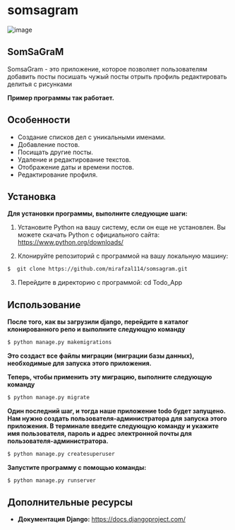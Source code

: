 # somsagram

![image](https://github.com/mirafzal114/somsagram/assets/136591233/117f4bea-cb53-4cf8-8624-7be4018eda23)


## SomSaGraM

SomsaGram - это приложение, которое позволяет пользователям  добавить посты посишать чужый посты  отрыть профиль редактировать  делитья  с рисунками 


**Пример программы так работает.**

## Особенности
- Создание списков дел с уникальными именами.
- Добавление постов.
- Посищать другие посты.
- Удаление и редактирование текстов.
- Отображение даты и времени постов.
- Редактирование профиля.

## Установка

**Для установки программы, выполните следующие шаги:**

1. Установите Python на вашу систему, если он еще не установлен. Вы можете скачать Python с официального сайта: https://www.python.org/downloads/

2. Клонируйте репозиторий с программой на вашу локальную машину:
 ```bash
$  git clone https://github.com/mirafzal114/somsagram.git
```

3. Перейдите в директорию с программой:
cd Todo_App 

## Использование

**После того, как вы загрузили django, перейдите в каталог клонированного репо и выполните следующую команду**
```bash
$ python manage.py makemigrations
```

**Это создаст все файлы миграции (миграции базы данных), необходимые для запуска этого приложения.**

**Теперь, чтобы применить эту миграцию, выполните следующую команду**
```bash
$ python manage.py migrate
```
**Один последний шаг, и тогда наше приложение todo будет запущено. Нам нужно создать пользователя-администратора для запуска этого приложения. В терминале введите следующую команду и укажите имя пользователя, пароль и адрес электронной почты для пользователя-администратора.**
```bash
$ python manage.py createsuperuser
```
 **Запустите программу с помощью команды:**
```bash
$ python manage.py runserver
```



## Дополнительные ресурсы
- **Документация Django:** https://docs.djangoproject.com/




